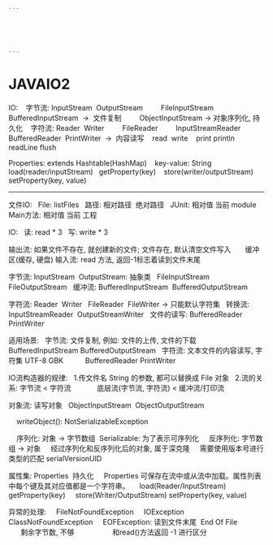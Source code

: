 ```yaml
---





---
```


# JAVAIO2


IO:
   字节流: InputStream  OutputStream
        FileInputStream
        BufferedInputStream  ->  文件复制
        ObjectInputStream -> 对象序列化, 持久化
   字符流: Reader  Writer
        FileReader
        InputStreamReader
        BufferedReader  PrintWriter  ->  内容读写
   read  write
   print println readLine flush

Properties: extends Hashtable(HashMap)
   key-value: String
   load(reader/inputStream)   getProperty(key)
   store(writer/outputStream) setProperty(key, value)

* * *

文件IO:
  File: listFiles
  路径: 相对路径  绝对路径
  JUnit: 相对值 当前 module
  Main方法: 相对值 当前 工程

IO:
  读: read \* 3
  写: write \* 3

输出流: 如果文件不存在, 就创建新的文件; 文件存在, 默认清空文件写入
      缓冲区(缓存, 硬盘)
输入流: read 方法, 返回-1标志着读到文件末尾

字节流: InputStream  OutputStream: 抽象类
  FileInputStream  FileOutputStream
  缓冲流: BufferedInputStream  BufferedOutputStream

字符流: Reader  Writer
  FileReader  FileWriter -> 只能默认字符集
  转换流: InputStreamReader  OutputStreamWriter
  文件的读写: BufferedReader  PrintWriter

适用场景:
  字节流: 文件复制, 例如: 文件的上传, 文件的下载
          BufferedInputStream BufferedOutputStream
  字符流: 文本文件的内容读写, 字符集 UTF-8 GBK
          BufferedReader PrintWriter

IO流构造器的规律:
  1.传文件名 String 的参数, 都可以替换成 File 对象
  2.流的关系: 字节流 < 字符流
            底层流(字节流, 字符流) < 缓冲流/打印流

对象流: 读写对象
  ObjectInputStream  ObjectOutputStream

    writeObject(): NotSerializableException

    序列化: 对象 -> 字节数组  Serializable: 为了表示可序列化
    反序列化: 字节数组 -> 对象
    经过序列化和反序列化后的对象, 属于深克隆
    需要使用版本号进行类型的匹配 serialVersionUID

属性集: Properties  持久化
    Properties 可保存在流中或从流中加载。属性列表中每个键及其对应值都是一个字符串。
    load(Reader/InputStream)  getProperty(key)
    store(Writer/OutputStream) setProperty(key, value)

异常的处理:
    FileNotFoundException
    IOException
    ClassNotFoundException
    EOFException: 读到文件末尾  End Of File
                  剩余字节数, 不够
                  和read()方法返回 -1 进行区分

